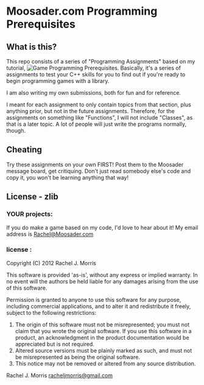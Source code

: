 Moosader.com Programming Prerequisites
======================================

What is this?
-------------

This repo consists of a series of "Programming Assignments" based on my
tutorial, ![Game Programming Prerequisites](http://www.moosader.com/resources/tutorials/game-programming-prerequisite-test/1).
Basically, it's a series of assignments to test your C++ skills for you to find out
if you're ready to begin programming games with a library.

I am also writing my own submissions, both for fun and for reference.

I meant for each assignment to only contain topics from that section, plus
anything prior, but not in the future assignments.  Therefore, for the
assignments on something like "Functions", I will not include "Classes", as
that is a later topic.
A lot of people will just write the programs normally, though.

Cheating
--------

Try these assignments on your own FIRST!  Post them to the Moosader message board,
get critiquing. Don't just read somebody else's code and copy it, you won't be learning anything
that way!


License - zlib
--------------

### YOUR projects:
If you do make a game based on my code, I'd love to hear about it! My email address is Rachel@Moosader.com 

### license :

Copyright (C) 2012 Rachel J. Morris

This software is provided 'as-is', without any express or implied
warranty.  In no event will the authors be held liable for any damages
arising from the use of this software.

Permission is granted to anyone to use this software for any purpose,
including commercial applications, and to alter it and redistribute it
freely, subject to the following restrictions:

1. The origin of this software must not be misrepresented; you must not
   claim that you wrote the original software. If you use this software
   in a product, an acknowledgment in the product documentation would be
   appreciated but is not required.
2. Altered source versions must be plainly marked as such, and must not be
   misrepresented as being the original software.
3. This notice may not be removed or altered from any source distribution.

Rachel J. Morris racheljmorris@gmail.com
